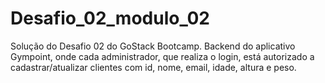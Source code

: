 # Desafio_02_modulo_02
Solução do Desafio 02 do GoStack Bootcamp. Backend do aplicativo Gympoint, onde cada administrador, que realiza o login, está autorizado a cadastrar/atualizar clientes com id, nome, email, idade, altura e peso.
